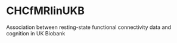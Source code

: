 # CHCfMRIinUKB
Association between resting-state functional connectivity data and cognition in UK Biobank

